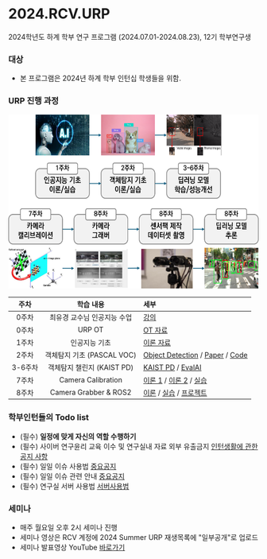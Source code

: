 # 2024.RCV.URP
2024학년도 하계 학부 연구 프로그램 (2024.07.01-2024.08.23), 12기 학부연구생

### 대상
- 본 프로그램은 2024년 하계 학부 인턴십 학생들을 위함.

### URP 진행 과정
<p align="left">
<img src="https://github.com/sejong-rcv/2024.RCV.URP/blob/main/0%EC%A3%BC%EC%B0%A8(OT)/urp.png?raw=true" width="600px" height="350px">
</p>

| 주차 | 학습 내용 | 세부 |
|:--:|:----:|:---|
| 0주차 | 최유경 교수님 인공지능 수업 | [강의](https://www.youtube.com/watch?v=J6hiz5zfDC0&list=PL1xKqHsVFgvk8nB5kJ3N0fFt3etudUBWt) |
| 0주차 | URP OT | [OT 자료](https://github.com/sejong-rcv/2024.RCV.URP/blob/main/0%EC%A3%BC%EC%B0%A8(OT)/2024_Summer_URP_OT.pdf)|
| 1주차 | 인공지능 기초 | [이론 자료](https://github.com/sejong-rcv/2024.RCV.URP/blob/main/1%EC%A3%BC%EC%B0%A8(%EC%9D%B8%EA%B3%B5%EC%A7%80%EB%8A%A5%20%EC%9D%B4%EB%A1%A0%2C%20%EC%8B%A4%EC%8A%B5)/%5BURP%5D%5B1%EC%A3%BC%EC%B0%A8%5D%EC%9D%B8%EA%B3%B5%EC%A7%80%EB%8A%A5%EA%B8%B0%EC%B4%88.pdf) |
| 2주차 | 객체탐지 기초 (PASCAL VOC) | [Object Detection](https://github.com/sejong-rcv/2024.RCV.URP/blob/main/2%EC%A3%BC%EC%B0%A8(%EA%B0%9D%EC%B2%B4%ED%83%90%EC%A7%80%20%EA%B8%B0%EC%B4%88)/2024Summer-Week2%20-%20Object%20Detection.pdf) / [Paper](https://arxiv.org/abs/1512.02325) / [Code](https://github.com/sgrvinod/a-PyTorch-Tutorial-to-Object-Detection)
| 3-6주차 | 객체탐지 챌린지 (KAIST PD) | [KAIST PD](https://github.com/sejong-rcv/2024.RCV.URP/tree/main/3-6%EC%A3%BC%EC%B0%A8(%EA%B0%9D%EC%B2%B4%ED%83%90%EC%A7%80%20%EC%B1%8C%EB%A6%B0%EC%A7%80)) / [EvalAI](https://eval.ai/web/challenges/challenge-page/2343/overview) |
| 7주차 | Camera Calibration | [이론 1](https://github.com/sejong-rcv/2024.RCV.URP/blob/main/7%EC%A3%BC%EC%B0%A8(%EC%B9%B4%EB%A9%94%EB%9D%BC%20%EC%BA%98%EB%A6%AC%EB%B8%8C%EB%A0%88%EC%9D%B4%EC%85%98)/Calibration_v2_1.pdf) / [이론 2](https://github.com/sejong-rcv/2024.RCV.URP/blob/main/7%EC%A3%BC%EC%B0%A8(%EC%B9%B4%EB%A9%94%EB%9D%BC%20%EC%BA%98%EB%A6%AC%EB%B8%8C%EB%A0%88%EC%9D%B4%EC%85%98)/Calibration_v2_2.pdf) / [실습](https://github.com/sejong-rcv/2024.RCV.URP/blob/main/7%EC%A3%BC%EC%B0%A8(%EC%B9%B4%EB%A9%94%EB%9D%BC%20%EC%BA%98%EB%A6%AC%EB%B8%8C%EB%A0%88%EC%9D%B4%EC%85%98)/Calibration_2nd_%EC%8B%A4%EC%8A%B5.pdf)
| 8주차 | Camera Grabber & ROS2 | [이론](https://github.com/sejong-rcv/2024.RCV.URP/tree/main/8%EC%A3%BC%EC%B0%A8(%EC%B9%B4%EB%A9%94%EB%9D%BC%EA%B7%B8%EB%9E%98%EB%B2%84%26ROS2)/%EC%9D%B4%EB%A1%A0) / [실습](https://github.com/sejong-rcv/2024.RCV.URP/tree/main/8%EC%A3%BC%EC%B0%A8(%EC%B9%B4%EB%A9%94%EB%9D%BC%EA%B7%B8%EB%9E%98%EB%B2%84%26ROS2)/%EC%8B%A4%EC%8A%B5) / [프로젝트](https://github.com/sejong-rcv/2024.RCV.URP/tree/main/8%EC%A3%BC%EC%B0%A8(%EC%B9%B4%EB%A9%94%EB%9D%BC%EA%B7%B8%EB%9E%98%EB%B2%84%26ROS2)/%ED%94%84%EB%A1%9C%EC%A0%9D%ED%8A%B8) |


###  학부인턴들의 Todo list
- (필수) **일정에 맞게 자신의 역할 수행하기**
- (필수) 사이버 연구윤리 교육 이수 및 연구실내 자료 외부 유출금지 [인턴생활에 관한 공지 사항](https://github.com/sejong-rcv/2024.RCV.URP/issues/2)
- (필수) 일일 이슈 사용법 [중요공지](https://github.com/sejong-rcv/2024.RCV.URP/issues/3)
- (필수) 일일 이슈 관련 안내 [중요공지](https://github.com/sejong-rcv/2024.RCV.URP/issues/4)
- (필수) 연구실 서버 사용법 [서버사용법](https://github.com/sejong-rcv/2024.RCV.URP/blob/main/0%EC%A3%BC%EC%B0%A8(OT)/%EC%84%9C%EB%B2%84%EC%82%AC%EC%9A%A9%EB%A9%94%EB%89%B4%EC%96%BC.pdf)


### 세미나
- 매주 월요일 오후 2시 세미나 진행
- 세미나 영상은 RCV 계정에 2024 Summer URP 재생목록에 "일부공개"로 업로드
- 세미나 발표영상 YouTube [바로가기](https://www.youtube.com/playlist?list=PLa8kMie0Pc0vODmCEI5J2KEUd7VtTl_HS)
